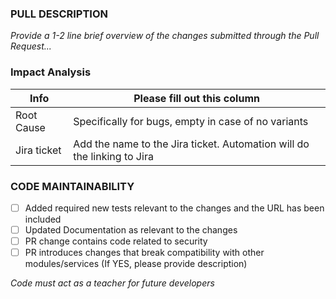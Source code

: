 ### PULL DESCRIPTION

_Provide a 1-2 line brief overview of the changes submitted through the Pull Request..._

### Impact Analysis

| Info        | Please fill out this column                                                            |
| ----------- | -------------------------------------------------------------------------------------- |
| Root Cause  | Specifically for bugs, empty in case of no variants                                    |
| Jira ticket | Add the name to the Jira ticket. Automation will do the linking to Jira |

### CODE MAINTAINABILITY

- [ ] Added required new tests relevant to the changes and the URL has been included
- [ ] Updated Documentation as relevant to the changes
- [ ] PR change contains code related to security
- [ ] PR introduces changes that break compatibility with other modules/services (If YES, please provide description)

_Code must act as a teacher for future developers_